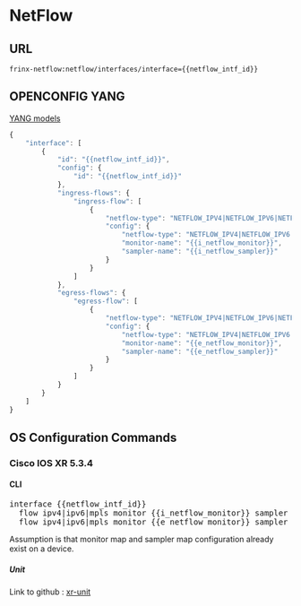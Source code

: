 # NetFlow

## URL

```
frinx-netflow:netflow/interfaces/interface={{netflow_intf_id}}
```

## OPENCONFIG YANG

[YANG models](https://github.com/FRINXio/openconfig/tree/master/netflow/src/main/yang)

```javascript
{
    "interface": [
        {
            "id": "{{netflow_intf_id}}",
            "config": {
                "id": "{{netflow_intf_id}}"
            },
            "ingress-flows": {
                "ingress-flow": [
                    {
                        "netflow-type": "NETFLOW_IPV4|NETFLOW_IPV6|NETFLOW_MPLS",
                        "config": {
                            "netflow-type": "NETFLOW_IPV4|NETFLOW_IPV6|NETFLOW_MPLS",
                            "monitor-name": "{{i_netflow_monitor}}",
                            "sampler-name": "{{i_netflow_sampler}}"
                        }
                    }
                ]
            },
            "egress-flows": {
                "egress-flow": [
                    {
                        "netflow-type": "NETFLOW_IPV4|NETFLOW_IPV6|NETFLOW_MPLS",
                        "config": {
                            "netflow-type": "NETFLOW_IPV4|NETFLOW_IPV6|NETFLOW_MPLS",
                            "monitor-name": "{{e_netflow_monitor}}",
                            "sampler-name": "{{e_netflow_sampler}}"
                        }
                    }
                ]
            }
        }
    ]
}
```

## OS Configuration Commands

### Cisco IOS XR 5.3.4

#### CLI

<pre>
interface {{netflow_intf_id}}
  flow ipv4|ipv6|mpls monitor {{i_netflow_monitor}} sampler {{i_netflow_sampler}} ingress
  flow ipv4|ipv6|mpls monitor {{e_netflow_monitor}} sampler {{e_netflow_sampler}} egress
</pre>

Assumption is that monitor map and sampler map configuration already exist on a device.

##### Unit

Link to github : [xr-unit](https://github.com/FRINXio/cli-units/tree/master/ios-xr/netflow)
